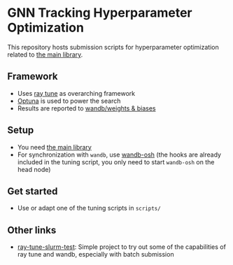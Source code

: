 # GNN Tracking Hyperparameter Optimization

This repository hosts submission scripts for hyperparameter optimization
related to [the main library](https://github.com/GageDeZoort/gnn_tracking).

## Framework

* Uses [ray tune](https://docs.ray.io/en/latest/tune/index.html) as overarching
  framework
* [Optuna](https://optuna.readthedocs.io/) is used to power the search
* Results are reported to [wandb/weights & biases](https://wandb.ai/)

## Setup

* You need [the main library](https://github.com/GageDeZoort/gnn_tracking)
* For synchronization with `wandb`, use [wandb-osh](https://github.com/klieret/wandb-offline-sync-hook/) (the hooks are already included in the tuning script, you only need to start `wandb-osh` on the head node)

## Get started

* Use or adapt one of the tuning scripts in `scripts/`

## Other links

* [ray-tune-slurm-test](https://github.com/klieret/ray-tune-slurm-test/):
  Simple project to try out some of the capabilities of ray tune and wandb,
  especially with batch submission
